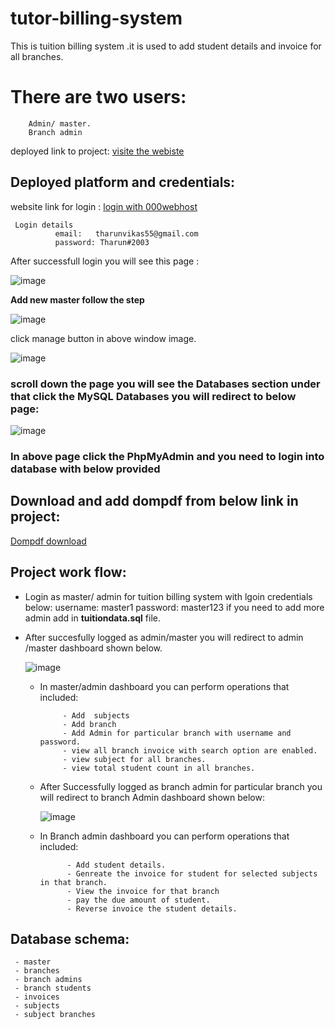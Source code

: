 # tutor-billing-system
This is tuition billing system .it is used to add student details and invoice for all branches.
  # There are two users:
 
        Admin/ master.
        Branch admin

deployed link to project: [visite the webiste](https://tuitionmanagetharun.000webhostapp.com/master_login.php)

## Deployed platform and credentials:

   website link for login : [login with 000webhost](https://in.000webhost.com/cpanel-login)
     
     Login details
              email:   tharunvikas55@gmail.com
              password: Tharun#2003
After successfull login you will see this page :

![image](https://github.com/user-attachments/assets/899d58cc-007f-472e-91dc-8491df1c7f8b)


**Add new master follow the step**

  ![image](https://github.com/user-attachments/assets/6e796438-b51a-4052-9b15-837fbaa1be63)

  click manage button in above window image.

  ![image](https://github.com/user-attachments/assets/acfe13d5-4378-4b72-9091-2bd55bec4418)
  

  ### scroll down the page  you will see the Databases section   under that click the MySQL Databases  you will redirect to below page:
  

  ![image](https://github.com/user-attachments/assets/43780b6e-19dd-4bf7-937e-d4ae941a581f)


  ### In above page click the PhpMyAdmin and you need to login into database with below provided




## Download and add dompdf  from below link in project:

[Dompdf download]( https://github.com/dompdf/dompdf/releases)
## Project work flow:

  - Login as master/ admin for tuition billing system  with lgoin credentials below:
       username: master1
       password: master123
     if you need to add more admin add in **tuitiondata.sql** file.
  - After succesfully logged as admin/master  you will redirect to admin /master dashboard shown below.
    
       ![image](https://github.com/user-attachments/assets/c14a74b6-944c-461b-b71b-bc9ade5aa736)

    - In master/admin dashboard you can perform operations that included:
                  
               - Add  subjects
               - Add branch
               - Add Admin for particular branch with username and password.
               - view all branch invoice with search option are enabled.
               - view subject for all branches.
               - view total student count in all branches.
      
    - After Successfully logged as branch admin for particular branch you will redirect to branch Admin dashboard shown below:
      
         ![image](https://github.com/user-attachments/assets/99dead0d-5e96-4d1f-8807-9e2a035e6ba2)
      
    - In Branch admin dashboard you can perform operations that included:

                - Add student details.
                - Genreate the invoice for student for selected subjects in that branch.
                - View the invoice for that branch
                - pay the due amount of student.
                - Reverse invoice the student details.

   ## Database schema:
     - master
     - branches
     - branch admins
     - branch students
     - invoices
     - subjects
     - subject branches
       
    

